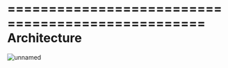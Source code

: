 ==================================================
Architecture
==================================================
![unnamed](https://github.com/user-attachments/assets/aa178e76-9c54-4416-a374-41d654edec40)
